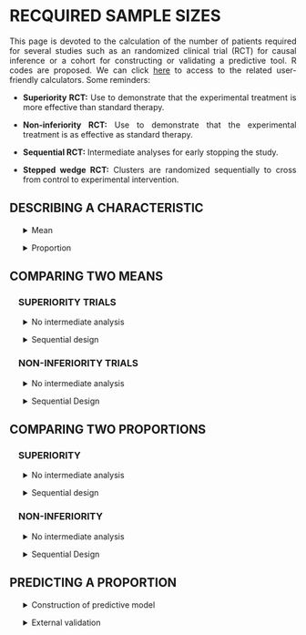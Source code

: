 # RECQUIRED SAMPLE SIZES

<div style="text-align: justify">

This page is devoted to the calculation of the number of patients required for several studies such as an randomized clinical trial (RCT) for causal inference or a cohort for constructing or validating a predictive tool. R codes are proposed. We can click [here](https://poitiers-health-data.shinyapps.io/SampleSize/) to access to the related user-friendly calculators. Some reminders:

* **Superiority RCT:** Use to demonstrate that the experimental treatment is more effective than standard therapy.

* **Non-inferiority RCT:** Use to demonstrate that the experimental treatment is as effective as standard therapy.

* **Sequential RCT:** Intermediate analyses for early stopping the study.

* **Stepped wedge RCT:** Clusters are randomized sequentially to cross from control to experimental intervention.

## DESCRIBING A CHARACTERISTIC
<ul>
	<details>
		<summary>Mean</summary>
		<br>
		
		*In order to describe an mean for an outcome with an expected standard deviation of 25 units with a total length of the 95% confidence interval equals to 10 units (5 units around the mean), the minimum sample size is 97 patients.*
		
		```r
		sampleSize <- function(stDev, alpha, length)
		{
		Z <- qnorm(1-alpha/2)
		return( (2 * Z * stDev / length)**2 )
		}
		
		sampleSize(stDev=25, alpha=0.05, length=10)
		
		#> [1] 96.03647
		```
		
		**Input parameters:**
		* p : expected proportion of event
		* alpha : recquired type I error rate
		* width : size of the (1-α)% confidence interval
		
	</details>	
</ul>

<ul>
	<details>
		<summary>Proportion</summary>
		<br>
		
		*In order to describe an expected proportion of 35% with a total length of the 95% confidence interval equals to 10%, the minimum sample size is 350 patients.**
		
		```r
		sampleSize <- function(p, alpha, length)
		{
		Z <- qnorm(1-alpha/2)
		return((((2*Z)**2)*(p*(1-p)))/(length**2))
		}
		
		sampleSize(p=0.35, alpha=0.05, length=0.1)
		
		#> [1] 349.5728
		```
		
		**Input parameters:**
		* p : expected proportion of event
		* alpha : recquired type I error rate
		* length : total size of the (1-α)% confidence interval
		
	</details>	
</ul>

## COMPARING TWO MEANS

### &nbsp;&nbsp;&nbsp;&nbsp;SUPERIORITY TRIALS

<ul>
	<details>
	<summary>No intermediate analysis</summary>
	<br>
	
	<ul>
		<details>
			<summary>Individual randomization</summary>
		<br>
		
		
		*Consider the following RCT with two parallel groups with a 1:1 randomization ratio. The expected mean is 66 units in patients in the experimental arm versus 72 units in the control arm. In order to demonstrate such a difference of 6 units, with a standard deviation of 23, a 5% two-sided type I error rate and a power of 80%, the minimum sample size per arm equals 231 (i.e., a total of 462 patients).*
		
		```r
		library(epiR)
				
		epi.sscompc(treat = 66, control = 72,	sigma = 23, n = NA, power = 0.8, 
						r = 1, sided.test = 2, conf.level = 1-0.05)
		
		#> $n.total
		#> [1] 462
		
		#> $n.treat
		#> [1] 231
		
		#> $n.control
		#> [1] 231
		
		#> $power
		#> [1] 0.8
		
		#> $delta
		#> [1] 6
		```
		
		**Input parameters:**
		* treat: expected mean in the experimental arm
		* control: expected mean in the control arm
		* sigma: expected standard deviation in the two arms
		* n: define as NA
		* power: required power (1 minus type II error rate)
		* r: randomization ratio (experimental:control)
		* sided.test: one-sided test (1) or two-sided test (2) 
		* conf.level: required confidence level (1 minus type I error rate)
		
		</details>
	</ul>
	
	<ul>
		<details>
		<summary>Stepped wedge randomization</summary>
		<br>
		
		*Consider the following stepped wedge RCT with 30 centers randomized in 30 sequences. The expected mean is 38 units in patients in the experimental arm versus 48 units in the control arm. In order to demonstrate such a difference of 10 units, with a standard deviation of 17 units, a 5% two-sided type I error rate and a power of 90%, the minimum sample size per arm equals 61 (i.e., a total of 122 patients) in case of individual randomization with a 1:1 ratio. According to our stepped wedge design and assuming an intraclass correlation coefficient of 0.05, we need to recruit 208 patients (104 in each arm).*
		
		```r
		library(epiR)
		
		SampSize_I <- epi.sscompc(treat = 38, control = 48, sigma = 17, n = NA, 
								r = 1, power = 0.9, sided.test = 2, conf.level = 1-0.05)
		
		SampSize_I$n.total
		
		# [1] 122
		
		SampleSize_SW <- function(ni, center=30, sequence=30, icc=0.05)
		{
		aa <- -2*center*(sequence - 1/sequence)*icc*(1+sequence/2)
		bb <- 3*ni*(1-icc)*icc*(1+sequence) - 2*center*(sequence -1/sequence)*(1-icc)
		cc <- 3*ni*(1-icc)*(1-icc) 
		m1 <- (-bb + sqrt(bb^2 - 4*aa*cc)) / (2*aa)
		m2 <- (-bb - sqrt(bb^2 - 4*aa*cc)) / (2*aa)
		m_sol <- max(m1,m2)
		Npat_center <- m_sol*(sequence+1) 
		N_tot_SW <- Npat_center*center 
		return(2*ceiling(N_tot_SW /2))
		}
		
		SampleSize_SW(ni = SampSize_I$n.total, center = 30, sequence = 30, icc = 0.05)
		
		# [1] 208
		
		# Hemming K, Taljaard M. Sample size calculations for stepped wedge and cluster randomised trials: a unified approach. J Clin Epidemiol. 2016 Jan;69:137-46
		```
		
		**Input parameters:**
		* treat: expected mean in the experimental arm
		* control: expected mean in the control arm
		* sigma: expected standard deviation in the two arms
		* n: number of subjects to include (experimental + control) define as NA
		* r: randomization ratio (experimental:control)
		* power: required power (1 minus type II error rate)
		* sided.test: one-sided test (1) or two-sided test (2) 
		* conf.level: required confidence level (1 minus type I error rate)
		* ni: sample size in case of individual randomization
		* center: number of centers
		* sequence: number of sequences
		* icc: expected intraclass correlation coefficient
		
		</details>
	</ul>
	
	</details>
</ul>

<ul>
	<details>
	<summary>Sequential design</summary>
	<br>
	
	
	
	*Consider the following RCT with two parallel groups with a 1:1 randomization ratio and 2 planned intermediate analyses for efficacy by using the O'Brien-Fleming method for considering the inflation of the type I error rate). The expected mean is 66 units in patients in the experimental arm versus 72 units in the control arm. In order to demonstrate such a difference of 6 units, with a standard deviation of 23, a 5% two-sided type I error rate and a power of 80%,  the final analysis should be carried out on 472 patients (236 patients per group). The first and second intermediate analyses would be performed on 158 and 316 patients respectively, i.e. 33% and 66% of the maximum number of included patients if their is no decision of stopping the study.*
	
	```r
	library("rpact")
			
	design <- getDesignGroupSequential(
				typeOfDesign = "OF", informationRates = c(1/3, 2/3, 1),
				alpha = 0.05, beta = 1-0.8, sided = 2)
	
	designPlan <- getSampleSizeMeans(design, alternative = 6, stDev = 23,
									allocationRatioPlanned = 1)
	
	summary(designPlan)
	
	#> Stage                                          1       2       3 
	#> Planned information rate                   33.3%   66.7%    100% 
	#> Cumulative alpha spent                    0.0005  0.0143  0.0500 
	#> Stage levels (two-sided)                  0.0005  0.0141  0.0451 
	#> Efficacy boundary (z-value scale)          3.471   2.454   2.004 
	#> Lower efficacy boundary (t)              -13.012  -6.405  -4.258 
	#> Upper efficacy boundary (t)               13.012   6.405   4.258 
	#> Cumulative power                          0.0329  0.4424  0.8000 
	#> Number of subjects                         157.1   314.2   471.3 
	#> Expected number of subjects under H1                       396.7 
	#> Exit probability for efficacy (under H0)  0.0005  0.0138 
	#> Exit probability for efficacy (under H1)  0.0329  0.4095 
	```
	
	**Input parameters:**
	* typeOfDesign: type of design ("OF" for the O'Brien-Fleming method)
	* informationRates: planned analyses defined as proportions of the maximum sample size
	* alpha: recquired type I error rate
	* beta: recquired type II error rate (1 minus power)
	* sided: one-sided test (1), two-sided test (2)
	* alternative: expected difference between the two arms
	* stDev: expected standard deviation in the two arms
	* allocationRatioPlanned: randomization ratio
	
	</summary>	
	</details>
</ul>

### &nbsp;&nbsp;&nbsp;&nbsp;NON-INFERIORITY TRIALS

<ul>
	<details>
	<summary>No intermediate analysis</summary>
	<br>
	
	<ul>
		<details>
			<summary>Individual randomization</summary>
		<br>
		
		*Consider the following RCT with two parallel groups with a 1:1 randomization ratio. The expected mean is 66 units in patients in the control arm and no difference compared to the experimental arm. Assuming an absolute non-inferiority margin of 7 points, a standard deviation of 23, the minimum sample size per arm equals 134 (i.e., a total of 268 patients) to achieve a 5% one-sided type I error rate and a power of 80%*
		
		```r
		library(epiR)
			
		epi.ssninfc(treat = 66, control = 66, sigma = 23, delta = 7,
					power = 0.8, alpha = 0.05, r = 1, n = NA)
		
		#> $n.total
		#> [1] 268
		
		#> $n.treat
		#> [1] 134
		
		#> $n.control
		#> [1] 134
		
		#> $delta
		#> [1] 7
		
		#> $power
		#> [1] 0.8
		```
			
		**Input parameters:**
		* treat: expected mean in the experimental arm
		* control: expected mean in the control arm
		* sigma: expected standard deviation in the two arms
		* delta: equivalence limit
		* alpha: required type I error rate
		* power: required power (1 minus type II error rate)
		* r: randomization ratio (experimental:control)
		* n: number of subjects to include (experimental + control) define as NA
		
		</summary>
		</details>
	</ul>
	
	<ul>
		<details>
		<summary>Stepped wedge randomization</summary>
		<br>
		
		*Consider the following stepped wedge RCT with 30 centers randomized in 30 sequences. The expected mean is 48 units in patients in the control arm and no difference compared to the experimental arm. Assuming an absolute non-inferiority margin of 7 points, a standard deviation of 17, the minimum sample size per arm equals 102 (i.e., a total of 204 patients) to achieve a 5% one-sided type I error rate and a power of 90% in case of individual randomization with a 1:1 ratio. According to our stepped wedge design and assuming an intraclass correlation coefficient of 0.05, we need to recruit 372 patients (186 in each arm).*
		
		```r
		library(epiR)
		
		SampSize_I <- epi.ssninfc(treat = 48, control = 48, sigma = 17, delta = 7,
								n = NA, r = 1, power = 0.9, alpha = 0.05)
		
		SampSize_I$n.total
		
		# [1] 204          
					
		SampleSize_SW <- function(ni, center=30, sequence=30, icc=0.05)
		{
		aa <- -2*center*(sequence - 1/sequence)*icc*(1+sequence/2)
		bb <- 3*ni*(1-icc)*icc*(1+sequence) - 2*center*(sequence -1/sequence)*(1-icc)
		cc <- 3*ni*(1-icc)*(1-icc)
		m1 <- (-bb + sqrt(bb^2 - 4*aa*cc)) / (2*aa)
		m2 <- (-bb - sqrt(bb^2 - 4*aa*cc)) / (2*aa)
		m_sol <- max(m1,m2) 
		Npat_center <- m_sol*(sequence+1) 
		N_tot_SW <- Npat_center*center 
		return(2*ceiling(N_tot_SW /2))
		}
		
		SampleSize_SW(ni = SampSize_I$n.total, center = 30, sequence = 30, icc = 0.05)
		
		# [1] 372
				
		```
		
		**Input parameters:**
		* treat: expected mean in the experimental arm
		* control: expected mean in the control arm
		* sigma: expected standard deviation in the two arms
		* delta: equivalence limit
		* n: number of subjects to include (experimental + control) define as NA
		* r: randomization ratio (experimental:control)
		* power: required power (1 minus type II error rate)
		* alpha: required confidence level (type I error rate)
		* ni: sample size in case of individual randomization
		* center: number of centers
		* sequence: number of sequences
		* icc: expected ntraclass correlation coefficient 
		
		</details>
	</ul>
	
	</details>
</ul>

<ul>
	<details>
	<summary>Sequential Design</summary>
	<br>
	
	*This sample size is for a randomised controlled non-inferiority trial in two parallel groups experimental treatment versus control treatment with balanced randomisation (ratio 1 :1) for a continuous endpoint. Assuming an absolute non-inferiority margin of 7, with a standard deviation of 23, with a one-sided alpha risk of 5% and a power of 80%, the final analysis should be carried out on 276 patients(138 patients per group).Intermediate analyses would be performed on 92 and 184 patients respectively, i.e. 33%, 66% of the maximum number of included patients if their is no decision of stopping the study*
	
	```r
	library("rpact")
			
	design <- getDesignGroupSequential(typeOfDesign = "OF", informationRates = c(1/3,2/3,1),
									alpha = 0.05, beta = 1-0.8, sided = 1)
									
	designPlan <- getSampleSizeMeans(design, alternative = 0, stDev = 23,
									allocationRatioPlanned = 1, thetaH0 = -7)
	
	summary(designPlan)
	
	#> Stage                                          1       2       3 
	#> Planned information rate                   33.3%   66.7%    100% 
	#> Cumulative alpha spent                    0.0015  0.0187  0.0500 
	#> Stage levels (one-sided)                  0.0015  0.0181  0.0437 
	#> Efficacy boundary (z-value scale)          2.961   2.094   1.710 
	#> Efficacy boundary (t)                      7.607   0.159  -2.246 
	#> Cumulative power                          0.0660  0.4879  0.8000 
	#> Number of subjects                          91.9   183.7   275.6 
	#> Expected number of subjects under H1                       224.7 
	#> Exit probability for efficacy (under H0)  0.0015  0.0172 
	#> Exit probability for efficacy (under H1)  0.0660  0.4219 
	```
	**Input parameters:**
	* typeOfDesign: type of design ("OF" for the O'Brien-Fleming method)
	* informationRates: planned analyses defined as proportions of the maximum sample size
	* alpha: recquired type I error rate
	* beta: recquired type II error rate (1 minus power)
	* sided: one-sided test (1)
	* alternative: no difference between the two arms
	* stDev: expected standard deviation in the two arms
	* thetaH0 : equivalence limit
	* allocationRatioPlanned: randomization ratio
	
	</details>
</ul>

## COMPARING TWO PROPORTIONS

### &nbsp;&nbsp;&nbsp;&nbsp;SUPERIORITY

<ul>
	<details>
	<summary>No intermediate analysis</summary>
	<br>
	
	<ul>
		<details>
			<summary>Individual randomization</summary>
			<br>
		
		*Consider the following RCT with two parallel groups with a 1:1 randomization ratio. The expected proportion of events is 35% in the experimental arm compared to 28% in the control arm. In order to demonstrate such a difference of 7%, with a two-sided type I error rate of 5% and a power of 80%, the minimum sample size per arm equals 691 (i.e., a total of 1,382 patients).*
		
		```r
		library(epiR)
		
		epi.sscohortc(irexp1 = 0.35, irexp0 = 0.28, n = NA, power = 0.80, 
					r = 1, sided.test = 2, conf.level = 1-0.05)
		
		#> $n.total
		#> [1] 1382
		
		#> $n.exp1
		#> [1] 691
		
		#> $n.exp0
		#> [1] 691
		
		#> $power
		#> [1] 0.8
		
		#> $irr
		#> [1] 1.25
		
		#> $or
		#> [1] 1.384615
		```
			
		**Input parameters:**
		*	irexp1: expected proportion in the experimental group
		*	irexp0: expected proportion in the control group
		*	n: number of subjects to include (experimental + control) define as NA
		*	power: required power (1 minus type II error rate)
		* r: randomization ratio (experimental:control)
		* sided: one-sided test (1), two-sided test (2)
		* conf.level: recquired confidence level (1 minus type I error rate)
		
			</summary>
		</details>
	</ul>
	
	
	<ul>
		<details>
			<summary>Stepped wedge randomization</summary>
			<br>
		
		*Consider the following stepped wedge RCT with 15 centers randomized in 5 sequences. The expected proportion of events is 72% in the experimental arm compared to 62% in the control arm. In order to demonstrate such a difference of 10%, with a two-sided type I error rate of 5% and a power of 80%, the minimum sample size per arm equals 346 (i.e., a total of 692 patients) in case of individual randomization with a 1:1 ratio. According to our stepped wedge design and assuming an intraclass correlation coefficient of 0.01, we need to recruit 1,646 patients (823 in each arm).*
		
		```r
		library(epiR)
		
		SampSize_I <- epi.sscohortc(irexp1 = 0.72, irexp0 = 0.62, n = NA, r = 1,
									power = 0.80, sided.test = 2, conf.level = 1-0.05)
									
		SampSize_I$n.total
		
		# [1] 692
		
		SampleSize_SW <- function(ni, center=15, sequence=5, icc=0.01)
		{
		aa <- -2*center*(sequence - 1/sequence)*icc*(1+sequence/2) 
		bb <- 3*ni*(1-icc)*icc*(1+sequence) - 2*center*(sequence -1/sequence)*(1-icc)
		cc <- 3*ni*(1-icc)*(1-icc)
		m1 <- (-bb + sqrt(bb^2 - 4*aa*cc)) / (2*aa)
		m2 <- (-bb - sqrt(bb^2 - 4*aa*cc)) / (2*aa)
		m_sol <- max(m1,m2) 
		Npat_center <- m_sol*(sequence+1) 
		N_tot_SW <- Npat_center*center 
		return(2*ceiling(N_tot_SW /2))
		}
		
		SampleSize_SW(ni = SampSize_I$n.total, center = 15, sequence = 5, icc = 0.01)
		
		# [1] 1646
				
		```
			
		**Input parameters:**
		*	irexp1: expected proportion in the experimental group
		*	irexp0: expected proportion in the control group
		* n: number of subjects to include (experimental + control) define as NA
		* r: randomization ratio (experimental:control)
		*	power: required power (1 minus type II error rate)
		* sided.test: one-sided test (1), two-sided test (2)
		* conf.level: required confidence level (1 minus type I error rate)
		* ni: sample size in case of individual randomization
		* center: number of centers
		* sequence: number of sequences
		* icc: expected intraclass correlation coefficient
		
		</details>
	</ul>
	
	</details>
</ul>

<ul>
	<details>
	<summary>Sequential design</summary>
	<br>
	
	*Consider the following RCT with two parallel groups with a 1:1 randomization ratio and 2 planned intermediate analyses for efficacy by using the O'Brien-Fleming method for considering the inflation of the type I error rate. The expected proportion of event is 11% in patients in the experimental arm versus 15% units in the control arm. In order to demonstrate such a difference of 4%, with a 5% two-sided type I error rate and a power of 80%, the final analysis should be carried out on 2,256 patients (1,128 patients per group). The first and second intermediate analyses would be performed on 752 and 1,504 patients respectively, i.e. 33% and 66% of the maximum number of included patients if their is no decision of stopping the study.*
	
	```r
	library("rpact")
			
	design <- getDesignGroupSequential(typeOfDesign = "OF", 
					informationRates = c(1/3, 2/3, 1), alpha = 0.05,
					beta = 1-0.8, sided = 2)
	
	designPlan <- getSampleSizeRates(design,  pi1 = 0.11, pi2 = 0.15,
					allocationRatioPlanned = 1)
	
	summary(designPlan)
	
	#> Stage                                         1      2      3 
	#> Planned information rate                  33.3%  66.7%   100% 
	#> Cumulative alpha spent                   0.0005 0.0143 0.0500 
	#> Stage levels (two-sided)                 0.0005 0.0141 0.0451 
	#> Efficacy boundary (z-value scale)         3.471  2.454  2.004 
	#> Lower efficacy boundary (t)              -0.079 -0.042 -0.029 
	#> Upper efficacy boundary (t)               0.101  0.048  0.031 
	#> Cumulative power                         0.0329 0.4424 0.8000 
	#> Number of subjects                        751.8 1503.7 2255.5 
	#> Expected number of subjects under H1                   1898.1 
	#> Exit probability for efficacy (under H0) 0.0005 0.0138 
	#> Exit probability for efficacy (under H1) 0.0329 0.4095 
	```
	
	**Input parameters:**
	* typeOfDesign: type of design ("OF" for the O'Brien-Fleming method)
	* informationRates: planned analyses defined as proportions of the maximum sample size
	* alpha: required type I error rate
	* beta: required type II error rate (1 minus power)
	* sided: one-sided test (1), two-sided test (2)
	* pi1: expected probability in the experimental group
	* pi2: expected probability in the control group
	* allocationRatioPlanned: randomization ratio (experimental/control)
	
	</summary>	
	</details>
</ul>

### &nbsp;&nbsp;&nbsp;&nbsp;NON-INFERIORITY

<ul>
	<details>
	<summary>No intermediate analysis</summary>
	<br>	
	
	<ul>
		<details>
			<summary>Individual randomization</summary>
			<br>
		
		*Consider the following RCT with two parallel groups with a 1:1 randomization ratio. The expected percentage of events is 35% in patients in the control arm and no difference compared to the experimental arm. Assuming an absolute non-inferiority margin of 5%,  the minimum sample size per arm equals 1,126 (i.e., a total of 2,252 patients) to achieve a 5% one-sided type I error rate and a power of 80%.*
		
		```r
		epi.ssninfb(treat = 0.35, control = 0.35, delta = 0.05, 
					n = NA, r = 1, power = 0.8, alpha = 0.05)
		
		#> $n.total
		#> [1] 2252
		
		#> $n.treat
		#> [1] 1126
		
		#> $n.control
		#> [1] 1126
		
		#> $delta
		#> [1] 0.05
		
		#> $power
		#> [1] 0.8
		```
			
		**Parameters :**
		* treat: expected proportion in the experimental arm
		* control: expected proportion in the control arm
		* delta: equivalence limit
		* alpha: required type I error rate
		* power: required power (1 minus type II error rate)
		* r: randomization ratio (experimental:control)
		* n: number of subjects to include (experimental + control) define as NA
		
		</details>
	</ul>
	
	<ul>
		<details>
			<summary>Stepped wedge randomization</summary>
			<br>
		
		*Consider the following stepped wedge RCT with 15 centers randomized in 5 sequences. The expected proportion of events is 72% in patients in the control arm and no difference compared to the experimental arm. Assuming an absolute non-inferiority margin of 8%, the minimum sample size per arm equals 390 (i.e., a total of 780 patients) to achieve a one-sided type I error rate of 5% and a power of 80%, in case of individual randomization with a 1 :1 ratio. According to our stepped wedge design and assuming an intraclass correlation coefficient of 0.01, we need to recruit 1,890 patients (945 in each arm).*
		
		```r
		library(epiR)
		
		SampSize_I <- epi.ssninfb(treat = 0.72, control = 0.72, delta = 0.08, 
								n = NA, r = 1, power = 0.8, alpha = 0.05)
								
		SampSize_I$n.total
		
		# [1] 780
		
		SampleSize_SW <- function(ni, center=15, sequence=5, icc=0.01)
		{
		aa <- -2*center*(sequence - 1/sequence)*icc*(1+sequence/2) 
		bb <- 3*ni*(1-icc)*icc*(1+sequence) - 2*center*(sequence -1/sequence)*(1-icc)
		cc <- 3*ni*(1-icc)*(1-icc)
		m1 <- (-bb + sqrt(bb^2 - 4*aa*cc)) / (2*aa)
		m2 <- (-bb - sqrt(bb^2 - 4*aa*cc)) / (2*aa)
		m_sol <- max(m1,m2) 
		Npat_center <- m_sol*(sequence+1) 
		N_tot_SW <- Npat_center*center
		return(2*ceiling(N_tot_SW /2))
		}
		
		SampleSize_SW(ni = SampSize_I$n.total, center = 15, sequence = 5, icc = 0.01)
		
		# [1] 1890
				
		```
		
		**Input parameters:**
		* treat: expected proportion in the experimental arm
		* control: expected proportion in the control arm
		* delta: equivalence limit
		* n: number of subjects to include (experimental + control) define as NA
		* r: randomization ratio (experimental:control)
		* power: required power (1 minus type II error rate)
		* alpha: required type I error rate
		* ni: sample size in case of individual randomization
		* center: number of centers
		* sequence: number of sequences
		* icc: expected intraclass correlation coefficient
		
		</details>
	</ul>
	
	</details>
</ul>

<ul>
	<details>
	<summary>Sequential Design</summary>
	<br>
	
	*This sample size is for a randomised controlled non-inferiority trial in two parallel groups experimental treatment versus control treatment with balanced randomisation (ratio 1 :1) for a binary endpoint. The expected percentage of events is 35% in patients in the control arm and no difference compared to the experimental arm. Assuming an absolute non-inferiority margin of 10%, with a one-sided alpha risk of 5% and a power of 80%, the final analysis should be carried out on 576 patients(288 patients per group).The two intermediate analyses would be performed on 192 and 384 patients respectively, i.e. 33%, 66% of the maximum number of included patients if their is no decision of stopping the study*
	
	```r
	library("rpact")
			
	design <- getDesignGroupSequential(typeOfDesign = "OF", informationRates = c(1/3,2/3,1),
									alpha = 0.05, beta = 1-0.8, sided = 1)
									
	designPlan <- getSampleSizeRates(design, pi1 = 0.35, pi2 = 0.35, thetaH0 = 0.10)
	
	summary(designPlan)
	
	#> Stage                                          1       2       3 
	#> Planned information rate                   33.3%   66.7%    100% 
	#> Cumulative alpha spent                    0.0015  0.0187  0.0500 
	#> Stage levels (one-sided)                  0.0015  0.0181  0.0437 
	#> Efficacy boundary (z-value scale)          2.961   2.094   1.710 
	#> Efficacy boundary (t)                     -0.097  -0.002   0.032 
	#> Cumulative power                          0.0660  0.4879  0.8000 
	#> Number of subjects                         191.7   383.5   575.2 
	#> Expected number of subjects under H1                       469.0 
	#> Exit probability for efficacy (under H0)  0.0015  0.0172 
	#> Exit probability for efficacy (under H1)  0.0660  0.4219 
	```
	**Input parameters:**
	* typeOfDesign: type of design ("OF" for the O'Brien-Fleming method)
	* informationRates: planned analyses defined as proportions of the maximum sample size
	* alpha: recquired type I error rate
	* beta: recquired type II error rate (1 minus power)
	* sided: one-sided test (1)
	* pi1 = pi2 : no difference between the two arms
	* thetaH0 : equivalence limit
	* allocationRatioPlanned: randomization ratio
	
	</details>
</ul>

## PREDICTING A PROPORTION

<ul>
	<details>
	<summary>Construction of predictive model</summary>
	<br>	
	
	*For developing a model/alghorithm based on 34 predictors as candidates with an expected R2 of at least 0.25 and an expected shrinkage of 0.9 (equation 11 in Riley et al. Statistics in Medicine. 2019;38:1276–1296), the minimal sample size is 1045.*
	
	```r
	sampleSize <- function(predictors=34, R2=0.25, shrink=0.9)
	{  predictors/((shrink-1)*log(1-R2/shrink)) }
	
	sampleSize()
	
	#> [1] 1044.796
	```
	
	**Input parameters:**
	* predictors : number of predictors as candidates
	* R2 : expected R2
	* shrink : expected shrinkage
	
	</summary>
	</details>
</ul>

<ul>
	<details>
	<summary>External validation</summary>
	<br>	
	
	*Consider O/E the ratio between the number of observed events versus expected ones. To achieve a precision defined as a length of the (1-α)% confidence interval of this ratio equals to 0.2, if the expected proportions is 50%, the required sample size is 386 (Riley et al. Minimum sample size for external validation of a clinical prediction model with a binary outcome. Statistics in Medicine. 2021;19:4230-4251).*
	
	```r
	se <- function(width, alpha) # The standard error associated with the 1-alpha confidence interval
	{
	fun <- function(x) { exp( qnorm(1-alpha/2, mean=0, sd=1) * x ) - exp(-1* qnorm(1-alpha/2, mean=0, sd=1) * x ) - width } 
	return(uniroot(fun, lower = 0.001, upper = 100)$root)
	} 
	
	size.calib <- function(p, width, alpha) # the minimum sample size to achieve this precision
	{   
	(1-p) / ((p * se(width=width, alpha=alpha)**2 ))
	}
	
	size.calib(p=0.5, width=0.2, alpha=0.05)
	
	#> [1] 385.4265
	```
	**Input parameters:**
	* p: expected proportion of events
	* width: size of the (1-α)% confidence interval
	* alpha: type I error rate (α)
	
	</details>
</ul>